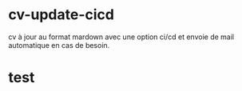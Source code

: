 # cv-update-cicd
cv à jour au format mardown avec une option ci/cd et envoie de mail automatique en cas de besoin.
# test
